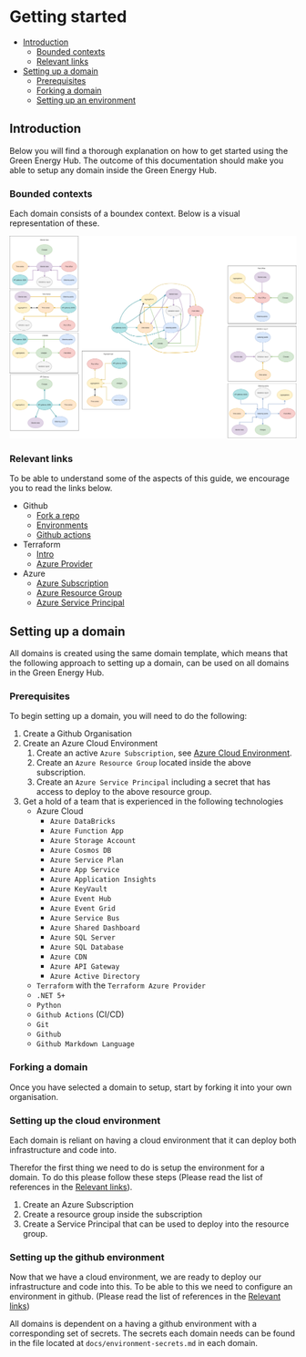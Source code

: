 # Getting started

- [Introduction](#introduction)
    - [Bounded contexts](#bounded-contexts)
    - [Relevant links](#relevant-links)
- [Setting up a domain](#setting-up-a-domain)
    - [Prerequisites](#prerequisites)
    - [Forking a domain](#forking-a-domain)
    - [Setting up an environment](#setting-up-an-environment)

## Introduction

Below you will find a thorough explanation on how to get started using the Green Energy Hub.
The outcome of this documentation should make you able to setup any domain inside the Green Energy Hub.

### Bounded contexts

Each domain consists of a boundex context. Below is a visual representation of these.

![bounded contexts](../images/bounded-contexts.png)

### Relevant links

To be able to understand some of the aspects of this guide, we encourage you to read the links below.

- Github
    - [Fork a repo](https://docs.github.com/en/github/getting-started-with-github/fork-a-repo)
    - [Environments](https://docs.github.com/en/actions/reference/environments)
    - [Github actions](https://github.com/features/actions)
- Terraform
    - [Intro](https://www.terraform.io/intro/index.html)
    - [Azure Provider](https://registry.terraform.io/providers/hashicorp/azurerm/latest/docs)
- Azure
    - [Azure Subscription](https://azure.microsoft.com/en-gb/free/)
    - [Azure Resource Group](https://docs.microsoft.com/en-us/azure/azure-resource-manager/management/manage-resource-groups-portal)
    - [Azure Service Principal](https://docs.microsoft.com/en-us/azure/active-directory/develop/app-objects-and-service-principals)

## Setting up a domain

All domains is created using the same domain template, which means that the following approach to setting up a domain, can be used on all domains in the Green Energy Hub.

### Prerequisites

To begin setting up a domain, you will need to do the following:

1. Create a Github Organisation
2. Create an Azure Cloud Environment
    1. Create an active `Azure Subscription`, see [Azure Cloud Environment](https://azure.microsoft.com/en-gb/free/).
    2. Create an `Azure Resource Group` located inside the above subscription.
    3. Create an `Azure Service Principal` including a secret that has access to deploy to the above resource group.
3. Get a hold of a team that is experienced in the following technologies
    - Azure Cloud
        - `Azure DataBricks`
        - `Azure Function App`
        - `Azure Storage Account`
        - `Azure Cosmos DB`
        - `Azure Service Plan`
        - `Azure App Service`
        - `Azure Application Insights`
        - `Azure KeyVault`
        - `Azure Event Hub`
        - `Azure Event Grid`
        - `Azure Service Bus`
        - `Azure Shared Dashboard`
        - `Azure SQL Server`
        - `Azure SQL Database`
        - `Azure CDN`
        - `Azure API Gateway`
        - `Azure Active Directory`
    - `Terraform` with the `Terraform Azure Provider`
    - `.NET 5+`
    - `Python`
    - `Github Actions` (CI/CD)
    - `Git`
    - `Github`
    - `Github Markdown Language`

### Forking a domain

Once you have selected a domain to setup, start by forking it into your own organisation.

### Setting up the cloud environment

Each domain is reliant on having a cloud environment that it can deploy both infrastructure and code into.

Therefor the first thing we need to do is setup the environment for a domain.
To do this please follow these steps (Please read the list of references in the [Relevant links](#relevant-links)).

1. Create an Azure Subscription
2. Create a resource group inside the subscription
3. Create a Service Principal that can be used to deploy into the resource group.

### Setting up the github environment

Now that we have a cloud environment, we are ready to deploy our infrastructure and code into this.
To be able to this we need to configure an environment in github. (Please read the list of references in the [Relevant links](#relevant-links))

All domains is dependent on a having a github environment with a corresponding set of secrets.
The secrets each domain needs can be found in the file located at `docs/environment-secrets.md` in each domain.

